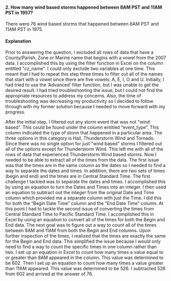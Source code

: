 #### 2.	How many wind based storms happened between 8AM PST and 11AM PST in 1957?

There were 76 wind based storms that happened between 8AM PST and 11AM PST in 1975.

#### Explanation

Prior to answering the question, I excluded all rows of data that have a County/Parish, Zone or Marine name that begins with a vowel from the 2007 data. I accomplished this by using the filter function in Excel on the column entitled "cz_name". I could only exclude two variables at one time. This meant that I had to repeat this step three times to filter out all of the names that start with a vowel since there are five vowels: A, E, I, O and U. Initially, I had tried to use the ‘Advanced’ filter function, but I was unable to get the desired result. I had tried troubleshooting the issue, but I could not find the appropriate resources to address my concerns. Also, the time of troubleshooting was decreasing my productivity so I decided to follow through with my former solution because I needed to move forward with my progress.


After the initial step, I filtered out any storm event that was not "wind based". This could be found under the column entitled “event_type”. This column indicated the type of storm that happened in a particular area. The three options in this category is Hail, Thunderstorm Wind and Tornado. Since there was no single option for just "wind based" storms I filtered out all of the options except for Thunderstorm Wind.  This left me with all of the rows of data that experienced Thunderstorm Wind based storms. Now I needed to be able to extract all of the times from the data. The first issue was that the times are in the same column as the dates so I needed to find a way to separate the dates and times. In addition, there are two sets of times (begin and end) and the times are in Central Standard Time. The first challenge I tackled was to separate the dates and times. I accomplished this by using an equation to turn the Dates and Times into an integer. I then used an equation to subtract out the integer from the original Date and Time column which provided me a separate column with just the Time. I did this for both the “Begin Date Time” column and the “End Date Time” column. At this point I had to tackle the second issue of converting the times from Central Standard Time to Pacific Standard Time. I accomplished this in Excel by using an equation to convert all of the times for both the Begin and End data. The next goal was to figure out a way to count all of the times between 8AM and 11AM from both the Begin and End columns. Upon further inspection of the times, I realized that the times are exactly the same for the Begin and End data. This simplified the issue because I would only need to find a way to count the specific times in one column rather than two. I set up an equation in Excel to count how many times a value equal to or greater than 8AM appeared in the column. This value was determined to be 602. Then I set up an equation to count how many times a value greater than 11AM appeared. This value was determined to be 526. I subtracted 526 from 602 and arrived at the answer of 76.
